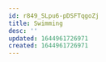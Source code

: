 ```yaml
---
id: r849_SLpu6-pDSFTqgoZj
title: Swimming
desc: ''
updated: 1644961726971
created: 1644961726971
---
```


